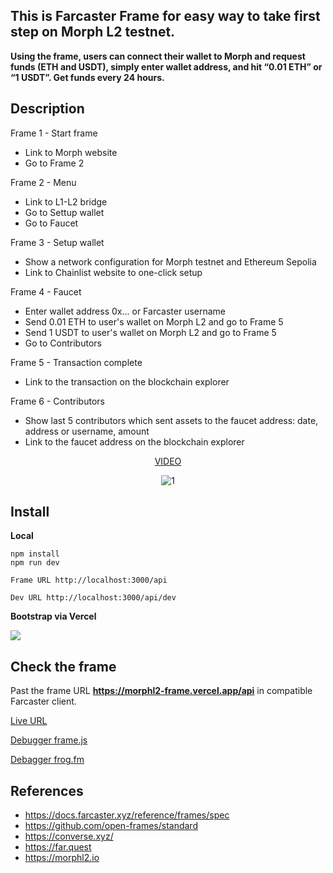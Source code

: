 
## This is Farcaster Frame for easy way to take first step on Morph L2 testnet.

**Using the frame, users can connect their wallet to Morph and request funds (ETH and USDT), simply enter wallet address, and hit “0.01 ETH” or “1 USDT”. Get funds every 24 hours.**

## Description

Frame 1 - Start frame
  - Link to Morph website
  - Go to Frame 2
    
Frame 2 - Menu
  - Link to L1-L2 bridge
  - Go to Settup wallet
  - Go to Faucet
    
Frame 3 - Setup wallet
  - Show a network configuration for Morph testnet and Ethereum Sepolia
  - Link to Chainlist website to one-click setup
    
Frame 4 - Faucet
  - Enter wallet address 0x... or Farcaster username
  - Send 0.01 ETH to user's wallet on Morph L2 and go to Frame 5
  - Send 1 USDT to user's wallet on Morph L2 and go to Frame 5
  - Go to Contributors
    
Frame 5 - Transaction complete
  - Link to the transaction on the blockchain explorer
    
Frame 6 - Contributors
  - Show last 5 contributors which sent assets to the faucet address: date, address or username, amount
  - Link to the faucet address on the blockchain explorer

    
<center>
  
[VIDEO](https://www.youtube.com/watch?v=VAAaoD4jSjQ)
  
![1](https://i.postimg.cc/RVKpZ666/1.gif)

</center>


## Install

**Local**
```
npm install
npm run dev
```
`Frame URL http://localhost:3000/api`

`Dev URL http://localhost:3000/api/dev`

**Bootstrap via Vercel**

<a href="https://vercel.com/new/clone?repository-url=https://github.com/alekcangp/morph" target="_blank"><img src="https://vercel.com/button"/></a>

## Check the frame

Past the frame URL **https://morphl2-frame.vercel.app/api** in compatible Farcaster client.

[Live URL](https://far.quest/alekcangp/0x4755d287125ba1ca2b2c1cb5166cead06984e60e)

[Debugger frame.js](https://debugger.framesjs.org/?url=https://morphl2-frame.vercel.app/api)

[Debagger frog.fm](https://morphl2-frame.vercel.app/api/dev)

## References
-   https://docs.farcaster.xyz/reference/frames/spec
-   https://github.com/open-frames/standard
-   https://converse.xyz/
-   https://far.quest
-   https://morphl2.io
